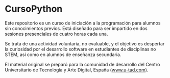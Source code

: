 # CursoPython
Este repositorio es un curso de iniciación a la programación para alumnos sin conocimientos previos. Está diseñado para ser impartido en dos sesiones presenciales de cuatro horas cada una.

Se trata de una actividad voluntaria, no evaluable, y el objetivo es despertar la curiosidad por el desarrollo software en estudiantes de disciplinas no STEM, así como en alumnos de enseñanza secundaria.

El material original se preparó para la comunidad de desarrollo del Centro Universitario de Tecnología y Arte Digital, España (www.u-tad.com).
